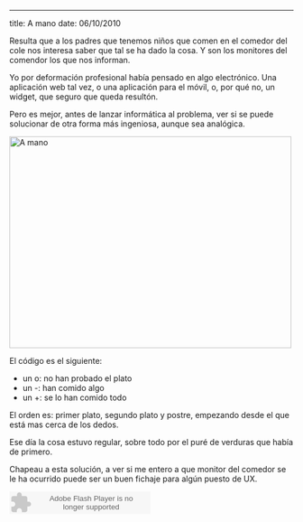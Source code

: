 --- 
title: A mano
date: 06/10/2010

Resulta que a los padres que tenemos niños que comen en el comedor del cole nos interesa saber que tal se ha dado la cosa. Y son los monitores del comendor los que nos informan. 

Yo por deformación profesional había pensado en algo electrónico. Una aplicación web tal vez, o una aplicación para el móvil, o, por qué no, un widget, que seguro que queda resultón.

Pero es mejor, antes de lanzar informática al problema, ver si se puede solucionar de otra forma más ingeniosa, aunque sea analógica.

<a href="http://www.flickr.com/photos/0xefc/5057567279/" title="A mano by Edu, on Flickr"><img src="http://farm5.static.flickr.com/4151/5057567279_e114177963.jpg" width="500" height="375" alt="A mano" /></a>

El código es el siguiente:

  * un o: no han probado el plato
  * un -: han comido algo
  * un +: se lo han comido todo
  
El orden es: primer plato, segundo plato y postre, empezando desde el que está mas cerca de los dedos.

Ese día la cosa estuvo regular, sobre todo por el puré de verduras que había de primero.

Chapeau a esta solución, a ver si me entero a que monitor del comedor se le ha ocurrido puede ser un buen fichaje para algún puesto de UX.

<object width="250" height="40"> <param name="movie" value="http://listen.grooveshark.com/songWidget.swf" /> <param name="wmode" value="window" /> <param name="allowScriptAccess" value="always" /> <param name="flashvars" value="hostname=cowbell.grooveshark.com&widgetID=22772673&style=metal&p=0" /> <embed src="http://listen.grooveshark.com/songWidget.swf" type="application/x-shockwave-flash" width="250" height="40" flashvars="hostname=cowbell.grooveshark.com&widgetID=22772673&style=metal&p=0" allowScriptAccess="always" wmode="window" /></object>